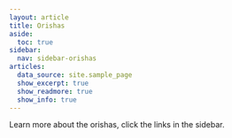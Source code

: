 ```yaml
---
layout: article
title: Orishas
aside:
  toc: true
sidebar:
  nav: sidebar-orishas
articles:
  data_source: site.sample_page
  show_excerpt: true
  show_readmore: true
  show_info: true
---
```




Learn more about the orishas, click the links in the sidebar.

